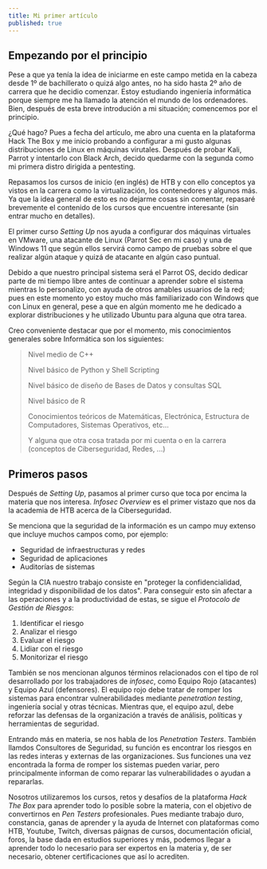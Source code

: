 ```yaml
---
title: Mi primer artículo
published: true
---
```


## [](#header-1)Empezando por el principio

Pese a que ya tenía la idea de iniciarme en este campo metida en la cabeza desde 1º de bachillerato o quizá algo antes, no ha sido hasta 2º año de carrera que he decidio comenzar.
Estoy estudiando ingeniería informática porque siempre me ha llamado la atención el mundo de los ordenadores.
Bien, después de esta breve introdución a mi situación; comencemos por el principio.

¿Qué hago? Pues a fecha del artículo, me abro una cuenta en la plataforma Hack The Box y me inicio probando a configurar a mi gusto algunas distribuciones de Linux en máquinas virutales.
Después de probar Kali, Parrot y intentarlo con Black Arch, decido quedarme con la segunda como mi primera distro dirigida a pentesting.

Repasamos los cursos de inicio (en inglés) de HTB y con ello conceptos ya vistos en la carrera como la virtualización, los contenedores y algunos más. Ya que la idea general de esto es no dejarme cosas sin comentar, repasaré brevemente el contenido de los cursos que encuentre interesante (sin entrar mucho en detalles).

El primer curso _Setting Up_ nos ayuda a configurar dos máquinas virtuales en VMware, una atacante de Linux (Parrot Sec en mi caso) y una de Windows 11 que según ellos servirá como campo de pruebas sobre el que realizar algún ataque y quizá de atacante en algún caso puntual.

Debido a que nuestro principal sistema será el Parrot OS, decido dedicar parte de mi tiempo libre antes de continuar a aprender sobre el sistema mientras lo personalizo, con ayuda de otros amables usuarios de la red; pues en este momento yo estoy mucho más familiarizado con Windows que con Linux en general, pese a que en algún momento me he dedicado a explorar distribuciones y he utilizado Ubuntu para alguna que otra tarea.

Creo conveniente destacar que por el momento, mis conocimientos generales sobre Informática son los siguientes:

> Nivel medio de C++
>
> Nivel básico de Python y Shell Scripting
>
> Nivel básico de diseño de Bases de Datos y consultas SQL
>
> Nivel básico de R
>
> Conocimientos teóricos de Matemáticas, Electrónica, Estructura de Computadores, Sistemas Operativos, etc...
>
> Y alguna que otra cosa tratada por mi cuenta o en la carrera (conceptos de Ciberseguridad, Redes, ...)

## [](#header-2)Primeros pasos

Después de _Setting Up_, pasamos al primer curso que toca por encima la materia que nos interesa. _Infosec Overview_ es el primer vistazo que nos da la academia de HTB acerca de la Ciberseguridad.

Se menciona que la seguridad de la información es un campo muy extenso que incluye muchos campos como, por ejemplo:

* Seguridad de infraestructuras y redes
* Seguridad de aplicaciones
* Auditorías de sistemas

Según la CIA nuestro trabajo consiste en "proteger la confidencialidad, integridad y disponibilidad de los datos".
Para conseguir esto sin afectar a las operaciones y a la productividad de estas, se sigue el *Protocolo de Gestión de Riesgos*:
1. Identificar el riesgo
2. Analizar el riesgo
3. Evaluar el riesgo
4. Lidiar con el riesgo
5. Monitorizar el riesgo

También se nos mencionan algunos términos relacionados con el tipo de rol desarrollado por los trabajadores de _infosec_, como Equipo Rojo (atacantes) y Equipo Azul (defensores).
El equipo rojo debe tratar de romper los sistemas para encontrar vulnerabilidades mediante _penetration testing_, ingeniería social y otras técnicas. Mientras que, el equipo azul, debe reforzar las defensas de la organización a través de análisis, políticas y herramientas de seguridad.

Entrando más en materia, se nos habla de los _Penetration Testers_. También llamdos Consultores de Seguridad, su función es encontrar los riesgos en las redes interas y externas de las organizaciones. Sus funciones una vez encontrada la forma de romper los sistemas pueden variar, pero principalmente informan de como reparar las vulnerabilidades o ayudan a repararlas.

Nosotros utilizaremos los cursos, retos y desafíos de la plataforma _Hack The Box_ para aprender todo lo posible sobre la materia, con el objetivo de convertirnos en _Pen Testers_ profesionales. Pues mediante trabajo duro, constancia, ganas de aprender y la ayuda de Internet con plataformas como HTB, Youtube, Twitch, diversas páignas de cursos, documentación oficial, foros, la base dada en estudios superiores y más, podemos llegar a aprender todo lo necesario para ser expertos en la materia y, de ser necesario, obtener certificaciones que así lo acrediten. 
